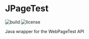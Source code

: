 # JPageTest

![build](https://github.com/BrendonCurmi/JPageTest/workflows/Master%20Branch/badge.svg)
![license](https://img.shields.io/github/license/BrendonCurmi/JPageTest)

Java wrapper for the WebPageTest API
